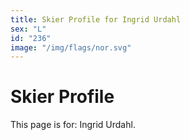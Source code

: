 ```yaml
---
title: Skier Profile for Ingrid Urdahl
sex: "L"
id: "236"
image: "/img/flags/nor.svg" 
---
```


# Skier Profile

This page is for: Ingrid Urdahl.
    